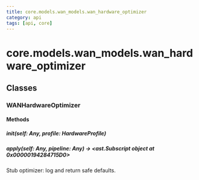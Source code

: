 ```yaml
---
title: core.models.wan_models.wan_hardware_optimizer
category: api
tags: [api, core]
---
```


# core.models.wan_models.wan_hardware_optimizer



## Classes

### WANHardwareOptimizer



#### Methods

##### __init__(self: Any, profile: HardwareProfile)



##### apply(self: Any, pipeline: Any) -> <ast.Subscript object at 0x00000194284715D0>

Stub optimizer: log and return safe defaults.


